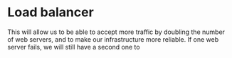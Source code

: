 # Load balancer
This will allow us to be able to accept more traffic by doubling the number of web servers, and to make our infrastructure more reliable. If one web server fails, we will still have a second one to
